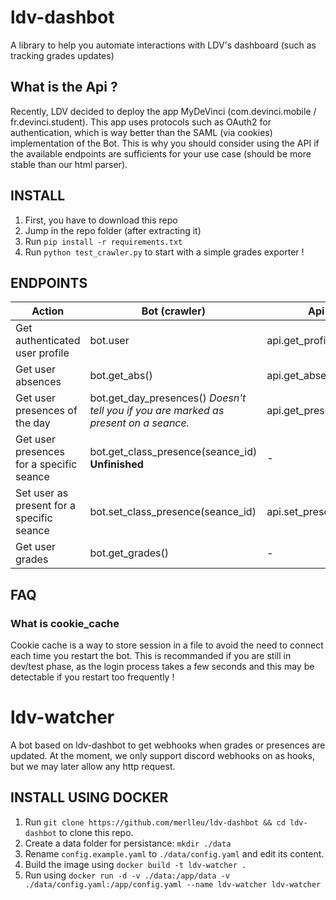 # ldv-dashbot
A library to help you automate interactions with LDV's dashboard (such as tracking grades updates)

## What is the Api ?
Recently, LDV decided to deploy the app MyDeVinci (com.devinci.mobile / fr.devinci.student).
This app uses protocols such as OAuth2 for authentication, which is way better than the SAML (via cookies) implementation of the Bot.
This is why you should consider using the API if the available endpoints are sufficients for your use case (should be more stable than our html parser).

## INSTALL 
1. First, you have to download this repo
2. Jump in the repo folder (after extracting it)
3. Run `pip install -r requirements.txt`
4. Run `python test_crawler.py` to start with a simple grades exporter !

## ENDPOINTS
| Action                                    | Bot (crawler)                                                                        | Api (app)                  |
| ----------------------------------------- | ------------------------------------------------------------------------------------ | -------------------------- |
| Get authenticated user profile            | bot.user                                                                             | api.get_profile()          |
| Get user absences                         | bot.get_abs()                                                                        | api.get_absences()         |
| Get user presences of the day             | bot.get_day_presences() *Doesn't tell you if you are marked as present on a seance.* | api.get_presences()        |
| Get user presences for a specific seance  | bot.get_class_presence(seance_id) **Unfinished**                                     | -                          |
| Set user as present for a specific seance | bot.set_class_presence(seance_id)                                                    | api.set_present(seance_id) |
| Get user grades                           | bot.get_grades()                                                                     | -                          |

## FAQ

### What is cookie_cache

Cookie cache is a way to store session in a file to avoid the need to connect each time you restart the bot.
This is recommanded if you are still in dev/test phase, as the login process takes a few seconds and this may be detectable if you restart too frequently !


# ldv-watcher
A bot based on ldv-dashbot to get webhooks when grades or presences are updated.
At the moment, we only support discord webhooks on as hooks, but we may later allow any http request.

## INSTALL USING DOCKER
1. Run `git clone https://github.com/merlleu/ldv-dashbot && cd ldv-dashbot` to clone this repo.
2. Create a data folder for persistance: `mkdir ./data`
3. Rename `config.example.yaml` to `./data/config.yaml` and edit its content.
3. Build the image using `docker build -t ldv-watcher .`
4. Run using `docker run -d -v ./data:/app/data -v ./data/config.yaml:/app/config.yaml --name ldv-watcher ldv-watcher`